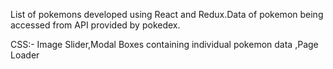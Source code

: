 
List of pokemons developed using React and Redux.Data of pokemon being accessed from API provided by pokedex.

CSS:- Image Slider,Modal Boxes containing individual pokemon data ,Page Loader
